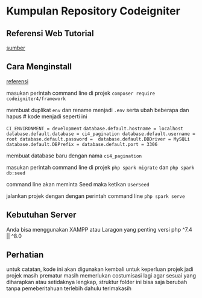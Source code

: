 # Kumpulan Repository Codeigniter

## Referensi Web Tutorial

[sumber](https://makitweb.com/make-pagination-with-search-filter-in-codeigniter-4/)

## Cara Menginstall

[referensi](https://codeigniter4.github.io/userguide/installation/installing_composer.html#adding-codeigniter4-to-an-existing-project)

masukan perintah command line di projek `composer require codeigniter4/framework`

membuat duplikat `env` dan rename menjadi `.env` serta ubah beberapa dan hapus # kode menjadi seperti ini

`CI_ENVIRONMENT = development`
`database.default.hostname = localhost
 database.default.database = ci4_pagination
 database.default.username = root
 database.default.password = 
 database.default.DBDriver = MySQLi
 database.default.DBPrefix =
 database.default.port = 3306`

membuat database baru dengan nama `ci4_pagination`

masukan perintah command line di projek `php spark migrate` dan `php spark db:seed`

command line akan meminta Seed maka ketikan `UserSeed`

jalankan projek dengan dengan perintah command line `php spark serve`

## Kebutuhan Server

Anda bisa menggunakan XAMPP atau Laragon yang penting versi php ^7.4 || ^8.0 

## Perhatian

untuk catatan, kode ini akan digunakan  kembali untuk keperluan projek jadi projek masih prematur masih memerlukan costumisasi lagi agar sesuai yang diharapkan atau setidaknya lengkap, struktur folder ini bisa saja berubah tanpa pemeberitahuan terlebih dahulu terimakasih